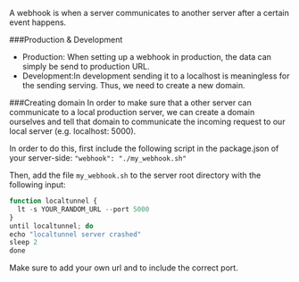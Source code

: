 A webhook is when a server communicates to another server after a certain event happens.

###Production & Development
- Production: When setting up a webhook in production, the data can simply be send to production URL.
- Development:In development sending it to a localhost is meaningless for the sending serving. Thus, we need to create a new domain.

###Creating domain
In order to make sure that a other server can communicate to a local production server, we can create a domain ourselves and tell that domain to communicate the incoming request to our local server (e.g. localhost: 5000).

In order to do this, first include the following script in the package.json of your server-side:
`"webhook": "./my_webhook.sh"`

Then, add the file `my_webhook.sh` to the server root directory with the following input:
```js
function localtunnel {
  lt -s YOUR_RANDOM_URL --port 5000
}
until localtunnel; do
echo "localtunnel server crashed"
sleep 2
done
```
Make sure to add your own url and to include the correct port.

